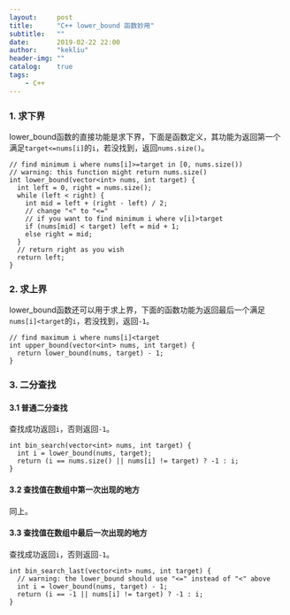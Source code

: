 ```yaml
---
layout:     post
title:      "C++ lower_bound 函数妙用"
subtitle:   ""
date:       2019-02-22 22:00
author:     "kekliu"
header-img: ""
catalog:    true
tags:
    - C++
---
```



### 1. 求下界
lower_bound函数的直接功能是求下界，下面是函数定义，其功能为返回第一个满足`target<=nums[i]`的`i`，若没找到，返回`nums.size()`。
```
// find minimum i where nums[i]>=target in [0, nums.size())
// warning: this function might return nums.size()
int lower_bound(vector<int> nums, int target) {
  int left = 0, right = nums.size();
  while (left < right) {
    int mid = left + (right - left) / 2;
    // change "<" to "<="
    // if you want to find minimum i where v[i]>target
    if (nums[mid] < target) left = mid + 1;
    else right = mid;
  }
  // return right as you wish
  return left;
}
```

### 2. 求上界
lower_bound函数还可以用于求上界，下面的函数功能为返回最后一个满足`nums[i]<target`的`i`，若没找到，返回`-1`。
```
// find maximum i where nums[i]<target
int upper_bound(vector<int> nums, int target) {
  return lower_bound(nums, target) - 1;
}
```

### 3. 二分查找
#### 3.1 普通二分查找
查找成功返回`i`，否则返回`-1`。
```
int bin_search(vector<int> nums, int target) {
  int i = lower_bound(nums, target);
  return (i == nums.size() || nums[i] != target) ? -1 : i;
}
```
#### 3.2 查找值在数组中第一次出现的地方
同上。
#### 3.3 查找值在数组中最后一次出现的地方
查找成功返回`i`，否则返回`-1`。
```
int bin_search_last(vector<int> nums, int target) {
  // warning: the lower_bound should use "<=" instead of "<" above
  int i = lower_bound(nums, target) - 1;
  return (i == -1 || nums[i] != target) ? -1 : i;
}
```

